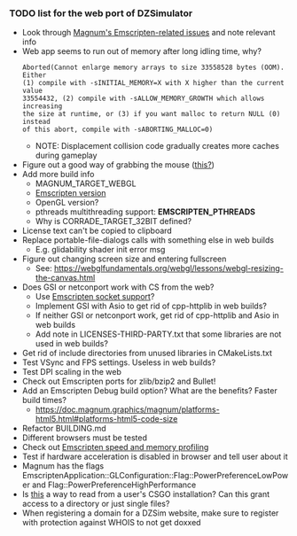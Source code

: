 ### TODO list for the web port of DZSimulator

- Look through [Magnum's Emscripten-related issues](https://github.com/mosra/magnum/issues?page=2&q=is%3Aissue+emscripten) and note relevant info
- Web app seems to run out of memory after long idling time, why?
    ```
    Aborted(Cannot enlarge memory arrays to size 33558528 bytes (OOM). Either
    (1) compile with -sINITIAL_MEMORY=X with X higher than the current value
    33554432, (2) compile with -sALLOW_MEMORY_GROWTH which allows increasing
    the size at runtime, or (3) if you want malloc to return NULL (0) instead
    of this abort, compile with -sABORTING_MALLOC=0)
    ```
    - NOTE: Displacement collision code gradually creates more caches during gameplay
- Figure out a good way of grabbing the mouse ([this?](https://developer.mozilla.org/en-US/docs/Web/API/Pointer_Lock_API))
- Add more build info
    - MAGNUM_TARGET_WEBGL
    - [Emscripten version](https://github.com/emscripten-core/emscripten/pull/17883)
    - OpenGL version?
    - pthreads multithreading support: __EMSCRIPTEN_PTHREADS__
    - Why is CORRADE_TARGET_32BIT defined?
- License text can't be copied to clipboard
- Replace portable-file-dialogs calls with something else in web builds
    - E.g. glidability shader init error msg
- Figure out changing screen size and entering fullscreen
    - See: https://webglfundamentals.org/webgl/lessons/webgl-resizing-the-canvas.html
- Does GSI or netconport work with CS from the web?
    - Use [Emscripten socket support](https://emscripten.org/docs/porting/networking.html)?
    - Implement GSI with Asio to get rid of cpp-httplib in web builds?
    - If neither GSI or netconport work, get rid of cpp-httplib and Asio in web builds
    - Add note in LICENSES-THIRD-PARTY.txt that some libraries are not used in web builds?
- Get rid of include directories from unused libraries in CMakeLists.txt
- Test VSync and FPS settings. Useless in web builds?
- Test DPI scaling in the web
- Check out Emscripten ports for zlib/bzip2 and Bullet!
- Add an Emscripten Debug build option? What are the benefits? Faster build times?
    - https://doc.magnum.graphics/magnum/platforms-html5.html#platforms-html5-code-size
- Refactor BUILDING.md
- Different browsers must be tested
- Check out [Emscripten speed and memory profiling](https://emscripten.org/docs/porting/Debugging.html#profiling)
- Test if hardware acceleration is disabled in browser and tell user about it
- Magnum has the flags EmscriptenApplication::GLConfiguration::Flag::PowerPreferenceLowPower and Flag::PowerPreferenceHighPerformance
- Is [this](https://developer.chrome.com/articles/file-system-access/) a way to read from a user's CSGO installation? Can this grant access to a directory or just single files?
- When registering a domain for a DZSim website, make sure to register with protection against WHOIS to not get doxxed
